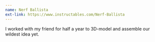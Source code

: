 ```yaml
---
name: Nerf Ballista
ext-link: https://www.instructables.com/Nerf-Ballista
---
```

I worked with my friend for half a year to 3D-model and assemble our wildest idea yet.